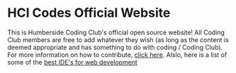 # HCI Codes Official Website
This is Humberside Coding Club's official open source website! All Coding Club members are free to add whatever they wish (as long as the content is deemed appropriate and has something to do with coding / Coding Club). For more information on how to contribute, [click here](https://akrabat.com/the-beginners-guide-to-contributing-to-a-github-project/). Alslo, here is a list of some of the [best IDE's for web development](https://hackr.io/blog/web-development-ide)